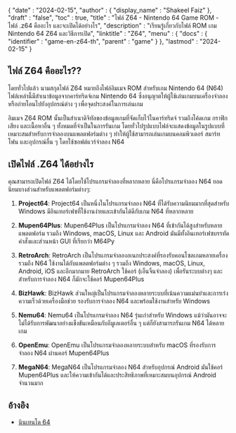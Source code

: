{
  "date" : "2024-02-15",
  "author" : {
    "display_name" : "Shakeel Faiz"
},
  "draft" : "false",
  "toc" : true,
  "title" : "ไฟล์ Z64 - Nintendo 64 Game ROM - ไฟล์ .z64 คืออะไร และจะเปิดได้อย่างไร",
  "description" : "เรียนรู้เกี่ยวกับไฟล์ ROM เกม Nintendo 64 Z64 และวิธีการเปิด",
  "linktitle" : "Z64",
  "menu" : {
    "docs" : {
      "identifier" : "game-en-z64-th",
      "parent" : "game"
}
},
  "lastmod" : "2024-02-15"
}

## ไฟล์ Z64 คืออะไร??

โดยทั่วไปแล้ว นามสกุลไฟล์ Z64 หมายถึงไฟล์อิมเมจ ROM สำหรับเกม Nintendo 64 (N64) ไฟล์เหล่านี้มีสำเนาข้อมูลจากคาร์ทริดจ์เกม Nintendo 64 ซึ่งอนุญาตให้ผู้ใช้เล่นเกมบนเครื่องจำลองหรือถ่ายโอนไปยังอุปกรณ์ต่าง ๆ เพื่อจุดประสงค์ในการเล่นเกม

อิมเมจ Z64 ROM นั้นเป็นสำเนาดิจิทัลของข้อมูลเกมที่จัดเก็บไว้ในคาร์ทริดจ์ รวมถึงโค้ดเกม กราฟิก เสียง และเนื้อหาอื่น ๆ ทั้งหมดที่จำเป็นในการรันเกม โดยทั่วไปรูปแบบไฟล์จะแสดงข้อมูลในรูปแบบที่เหมาะสมสำหรับการจำลองบนแพลตฟอร์มต่าง ๆ ทำให้ผู้ใช้สามารถเล่นเกมบนคอมพิวเตอร์ สมาร์ทโฟน และอุปกรณ์อื่น ๆ โดยใช้ซอฟต์แวร์จำลอง N64

## เปิดไฟล์ .Z64 ได้อย่างไร

คุณสามารถเปิดไฟล์ Z64 ได้โดยใช้โปรแกรมจำลองที่หลากหลาย นี่คือโปรแกรมจำลอง N64 ยอดนิยมบางส่วนสำหรับแพลตฟอร์มต่างๆ:

1.  **Project64**: Project64 เป็นหนึ่งในโปรแกรมจำลอง N64 ที่ได้รับความนิยมมากที่สุดสำหรับ Windows มีอินเทอร์เฟซที่ใช้งานง่ายและเข้ากันได้ดีกับเกม N64 ที่หลากหลาย
    
2.  **Mupen64Plus**: Mupen64Plus เป็นโปรแกรมจำลอง N64 ที่เข้ากันได้สูงสำหรับหลายแพลตฟอร์ม รวมถึง Windows, macOS, Linux และ Android มันมีทั้งอินเทอร์เฟซบรรทัดคำสั่งและส่วนหน้า GUI ที่เรียกว่า M64Py
    
3.  **RetroArch**: RetroArch เป็นโปรแกรมจำลองอเนกประสงค์ที่รองรับคอนโซลเกมหลายเครื่อง รวมถึง N64 ใช้งานได้กับแพลตฟอร์มต่าง ๆ รวมถึง Windows, macOS, Linux, Android, iOS และอีกมากมาย RetroArch ใช้คอร์ (เอ็นจิ้นจำลอง) เพื่อรันระบบต่างๆ และสำหรับการจำลอง N64 ก็มักจะใช้คอร์ Mupen64Plus
    
4.  **BizHawk**: BizHawk ส่วนใหญ่เป็นโปรแกรมจำลองหลายระบบที่เน้นความแม่นยำและการเร่งความเร็วด้วยเครื่องมือช่วย รองรับการจำลอง N64 และพร้อมใช้งานสำหรับ Windows
    
5.  **Nemu64**: Nemu64 เป็นโปรแกรมจำลอง N64 รุ่นเก่าสำหรับ Windows แม้ว่ามันอาจจะไม่ได้รับการพัฒนาอย่างแข็งขันเหมือนกับอีมูเลเตอร์อื่น ๆ แต่ก็ยังสามารถรันเกม N64 ได้หลายเกม
    
6.  **OpenEmu**: OpenEmu เป็นโปรแกรมจำลองหลายระบบสำหรับ macOS ที่รองรับการจำลอง N64 ผ่านคอร์ Mupen64Plus
    
7.  **MegaN64**: MegaN64 เป็นโปรแกรมจำลอง N64 สำหรับอุปกรณ์ Android มันใช้คอร์ Mupen64Plus และให้ความเข้ากันได้และประสิทธิภาพที่เหมาะสมบนอุปกรณ์ Android จำนวนมาก

## อ้างอิง
* [นินเทนโด 64](https://en.wikipedia.org/wiki/Nintendo_64)


